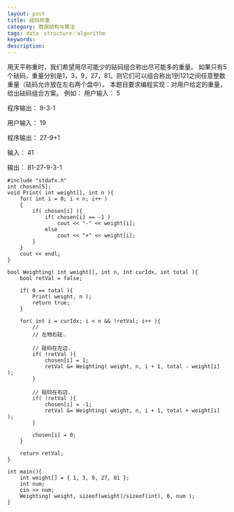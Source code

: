 ```yaml
---
layout: post
title: 砝码称重
category: 数据结构与算法
tags: data　structure／algorithm
keywords: 
description: 
---
```


用天平称重时，我们希望用尽可能少的砝码组合称出尽可能多的重量。
如果只有5个砝码，重量分别是1，3，9，27，81。则它们可以组合称出1到121之间任意整数重量（砝码允许放在左右两个盘中）。
本题目要求编程实现：对用户给定的重量，给出砝码组合方案。
例如：
用户输入：
5

程序输出：
9-3-1

用户输入：
19

程序输出：
27-9+1
 
输入：
41

输出：
81-27-9-3-1





```
#include "stdafx.h"  
int chosen[5];  
void Print( int weight[], int n ){  
    for( int i = 0; i < n; i++ )  
    {  
        if( chosen[i] ){  
            if( chosen[i] == -1 )  
                cout << "-" << weight[i];  
            else  
                cout << "+" << weight[i];  
        }  
    }  
    cout << endl;  
}  
  
bool Weighting( int weight[], int n, int curIdx, int total ){  
    bool retVal = false;  
  
    if( 0 == total ){  
        Print( weight, n );  
        return true;  
    }  
  
    for( int i = curIdx; i < n && !retVal; i++ ){  
        //  
        // 左物右砝.  
  
        // 砝码在左边.  
        if( !retVal ){  
            chosen[i] = 1;  
            retVal &= Weighting( weight, n, i + 1, total - weight[i] );  
        }  
  
        // 砝码在右边.  
        if( !retVal ){  
            chosen[i] = -1;  
            retVal &= Weighting( weight, n, i + 1, total + weight[i] );  
        }  
  
        chosen[i] = 0;  
    }  
  
    return retVal;  
}  
  
int main(){  
    int weight[] = { 1, 3, 9, 27, 81 };  
    int num;  
    cin >> num;  
    Weighting( weight, sizeof(weight)/sizeof(int), 0, num );  
}  
```

